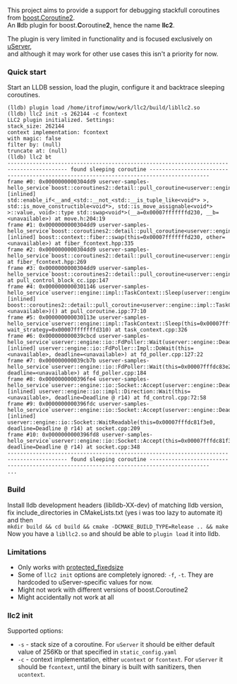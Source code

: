 This project aims to provide a support for debugging stackfull coroutines
from [boost.Coroutine2](https://www.boost.org/doc/libs/1_81_0/libs/coroutine2/doc/html/index.html). <br>
An **ll**db plugin for boost.**C**oroutine**2**, hence the name **llc2**.

The plugin is very limited in functionality and is focused exclusively
on [uServer](https://github.com/userver-framework/userver), <br>
and although it may work for other use cases this isn't a priority for now.

### Quick start

Start an LLDB session, load the plugin, configure it and backtrace sleeping coroutines.

```
(lldb) plugin load /home/itrofimow/work/llc2/build/libllc2.so
(lldb) llc2 init -s 262144 -c fcontext
LLC2 plugin initialized. Settings:
stack_size: 262144
context implementation: fcontext
with magic: false
filter by: (null)
truncate at: (null)
(lldb) llc2 bt 
----------------------------------------------------------------------------------------- found sleeping coroutine -----------------------------------------------------------------------------------------
frame #0: 0x0000000000304dd9 userver-samples-hello_service`boost::coroutines2::detail::pull_coroutine<userver::engine::impl::TaskContext*>::control_block::resume() [inlined] std::enable_if<__and_<std::__not_<std::__is_tuple_like<void*> >, std::is_move_constructible<void*>, std::is_move_assignable<void*> >::value, void>::type std::swap<void*>(__a=0x00007fffffffd230, __b=<unavailable>) at move.h:204:19
frame #1: 0x0000000000304dd9 userver-samples-hello_service`boost::coroutines2::detail::pull_coroutine<userver::engine::impl::TaskContext*>::control_block::resume() [inlined] boost::context::fiber::swap(this=0x00007fffffffd230, other=<unavailable>) at fiber_fcontext.hpp:335
frame #2: 0x0000000000304dd9 userver-samples-hello_service`boost::coroutines2::detail::pull_coroutine<userver::engine::impl::TaskContext*>::control_block::resume() at fiber_fcontext.hpp:269
frame #3: 0x0000000000304dd9 userver-samples-hello_service`boost::coroutines2::detail::pull_coroutine<userver::engine::impl::TaskContext*>::control_block::resume(this=0x00007fffffffd230) at pull_control_block_cc.ipp:147
frame #4: 0x0000000000301146 userver-samples-hello_service`userver::engine::impl::TaskContext::Sleep(userver::engine::impl::WaitStrategy&) [inlined] boost::coroutines2::detail::pull_coroutine<userver::engine::impl::TaskContext*>::operator(this=<unavailable>)() at pull_coroutine.ipp:77:10
frame #5: 0x000000000030113e userver-samples-hello_service`userver::engine::impl::TaskContext::Sleep(this=0x00007fffdc831400, wait_strategy=0x00007fffffffd310) at task_context.cpp:326
frame #6: 0x000000000039cbcd userver-samples-hello_service`userver::engine::io::FdPoller::Wait(userver::engine::Deadline) [inlined] userver::engine::io::FdPoller::Impl::DoWait(this=<unavailable>, deadline=<unavailable>) at fd_poller.cpp:127:22
frame #7: 0x000000000039cb7b userver-samples-hello_service`userver::engine::io::FdPoller::Wait(this=0x00007fffdc83e200, deadline=<unavailable>) at fd_poller.cpp:184
frame #8: 0x0000000000396fe4 userver-samples-hello_service`userver::engine::io::Socket::Accept(userver::engine::Deadline) [inlined] userver::engine::io::impl::Direction::Wait(this=<unavailable>, deadline=Deadline @ r14) at fd_control.cpp:72:58
frame #9: 0x0000000000396fdc userver-samples-hello_service`userver::engine::io::Socket::Accept(userver::engine::Deadline) [inlined] userver::engine::io::Socket::WaitReadable(this=0x00007fffdc81f3e0, deadline=Deadline @ r14) at socket.cpp:209
frame #10: 0x0000000000396fd8 userver-samples-hello_service`userver::engine::io::Socket::Accept(this=0x00007fffdc81f3e0, deadline=Deadline @ r14) at socket.cpp:348
----------------------------------------------------------------------------------------- found sleeping coroutine -----------------------------------------------------------------------------------------
...
```

### Build

Install lldb development headers (liblldb-XX-dev) of matching lldb version, <br>
fix include_directories in CMakeLists.txt (yes i was too lazy to automate it) and then <br>
`mkdir build && cd build && cmake -DCMAKE_BUILD_TYPE=Release .. && make` <br>
Now you have a `libllc2.so` and should be able to `plugin load` it into lldb.

### Limitations

* Only works
  with [protected_fixedsize](https://www.boost.org/doc/libs/1_81_0/libs/coroutine2/doc/html/coroutine2/stack/protected_fixedsize.html)
* Some of `llc2 init` options are completely ignored: `-f`, `-t`. They are hardcoded to uServer-specific values for now.
* Might not work with different versions of boost.Coroutine2
* Might accidentally not work at all

### llc2 init

Supported options:

* `-s` - stack size of a coroutine. For `uServer` it should be either default value of 256Kb or that specified
  in `static_config.yaml`
* `-c` - context implementation, either `ucontext` or `fcontext`. For `uServer` it should be `fcontext`, until the
  binary is built with sanitizers, then `ucontext`.
